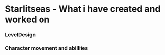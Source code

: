 # Starlitseas - What i have created and worked on
### LevelDesign
### Character movement and abillites
